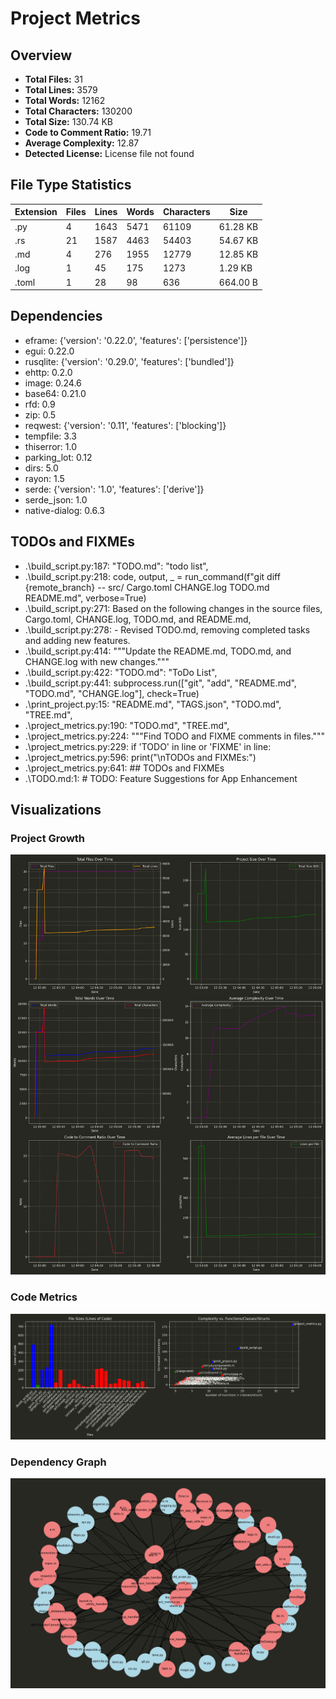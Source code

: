 # Project Metrics

## Overview
- **Total Files:** 31
- **Total Lines:** 3579
- **Total Words:** 12162
- **Total Characters:** 130200
- **Total Size:** 130.74 KB
- **Code to Comment Ratio:** 19.71
- **Average Complexity:** 12.87
- **Detected License:** License file not found

## File Type Statistics

| Extension | Files | Lines | Words | Characters | Size |
|-----------|-------|-------|-------|------------|------|
| .py | 4 | 1643 | 5471 | 61109 | 61.28 KB |
| .rs | 21 | 1587 | 4463 | 54403 | 54.67 KB |
| .md | 4 | 276 | 1955 | 12779 | 12.85 KB |
| .log | 1 | 45 | 175 | 1273 | 1.29 KB |
| .toml | 1 | 28 | 98 | 636 | 664.00 B |

## Dependencies

- eframe: {'version': '0.22.0', 'features': ['persistence']}
- egui: 0.22.0
- rusqlite: {'version': '0.29.0', 'features': ['bundled']}
- ehttp: 0.2.0
- image: 0.24.6
- base64: 0.21.0
- rfd: 0.9
- zip: 0.5
- reqwest: {'version': '0.11', 'features': ['blocking']}
- tempfile: 3.3
- thiserror: 1.0
- parking_lot: 0.12
- dirs: 5.0
- rayon: 1.5
- serde: {'version': '1.0', 'features': ['derive']}
- serde_json: 1.0
- native-dialog: 0.6.3

## TODOs and FIXMEs

- .\build_script.py:187: "TODO.md": "todo list",
- .\build_script.py:218: code, output, _ = run_command(f"git diff {remote_branch} -- src/ Cargo.toml CHANGE.log TODO.md README.md", verbose=True)
- .\build_script.py:271: Based on the following changes in the source files, Cargo.toml, CHANGE.log, TODO.md, and README.md,
- .\build_script.py:278: - Revised TODO.md, removing completed tasks and adding new features.
- .\build_script.py:414: """Update the README.md, TODO.md, and CHANGE.log with new changes."""
- .\build_script.py:422: "TODO.md": "ToDo List",
- .\build_script.py:441: subprocess.run(["git", "add", "README.md", "TODO.md", "CHANGE.log"], check=True)
- .\print_project.py:15: "README.md", "TAGS.json", "TODO.md", "TREE.md",
- .\project_metrics.py:190: "TODO.md", "TREE.md",
- .\project_metrics.py:224: """Find TODO and FIXME comments in files."""
- .\project_metrics.py:229: if 'TODO' in line or 'FIXME' in line:
- .\project_metrics.py:596: print("\nTODOs and FIXMEs:")
- .\project_metrics.py:641: ## TODOs and FIXMEs
- .\TODO.md:1: # TODO: Feature Suggestions for App Enhancement

## Visualizations

### Project Growth
![Project Growth](project_metrics_images/project_growth.png)

### Code Metrics
![Code Metrics](project_metrics_images/code_metrics.png)

### Dependency Graph
![Dependency Graph](project_metrics_images/dependency_graph.png)
